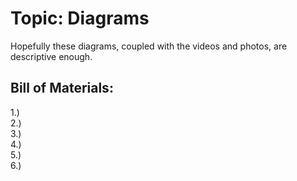 # Topic: Diagrams

Hopefully these diagrams, coupled with the videos and photos, are descriptive enough.

## Bill of Materials:
1.)
<br>
2.)
<br>
3.)
<br>
4.)
<br>
5.)
<br>
6.)

